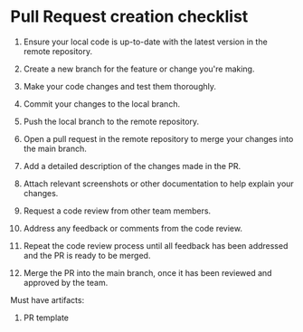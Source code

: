 # Pull Request creation checklist

1.  Ensure your local code is up-to-date with the latest version in the remote repository.

2.  Create a new branch for the feature or change you're making.

3.  Make your code changes and test them thoroughly.

4.  Commit your changes to the local branch.

5.  Push the local branch to the remote repository.

6.  Open a pull request in the remote repository to merge your changes into the main branch.

7.  Add a detailed description of the changes made in the PR.

8.  Attach relevant screenshots or other documentation to help explain your changes.

9.  Request a code review from other team members.

10. Address any feedback or comments from the code review.

11. Repeat the code review process until all feedback has been addressed and the PR is ready to be merged.

12. Merge the PR into the main branch, once it has been reviewed and approved by the team.

Must have artifacts:

1.  PR template
